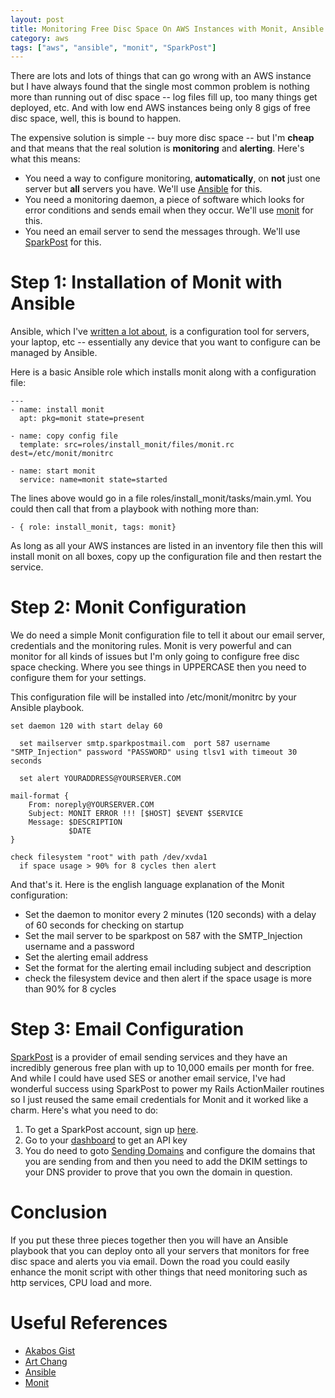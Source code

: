 ```yaml
---
layout: post
title: Monitoring Free Disc Space On AWS Instances with Monit, Ansible and SparkPost
category: aws
tags: ["aws", "ansible", "monit", "SparkPost"]
---
```

There are lots and lots of things that can go wrong with an AWS instance but I have always found that the single most common problem is nothing more than running out of disc space -- log files fill up, too many things get deployed, etc.  And with low end AWS instances being only 8 gigs of free disc space, well, this is bound to happen.

The expensive solution is simple -- buy more disc space -- but I'm **cheap** and that means that the real solution is **monitoring** and **alerting**.  Here's what this means: 

* You need a way to configure monitoring, **automatically**, on **not** just one server but **all** servers you have.  We'll use [Ansible](http://www.ansible.com/) for this.
* You need a monitoring daemon, a piece of software which looks for error conditions and sends email when they occur.  We'll use [monit](https://github.com/arnaudsj/monit) for this.
* You need an email server to send the messages through.  We'll use [SparkPost](http://www.sparkpost.com/) for this.

# Step 1: Installation of Monit with Ansible

Ansible, which I've [written a lot about](http://fuzzyblog.io/blog/category.html#ansible), is a configuration tool for servers, your laptop, etc -- essentially any device that you want to configure can be managed by Ansible.

Here is a basic Ansible role which installs monit along with a configuration file:

    ---
    - name: install monit
      apt: pkg=monit state=present
  
    - name: copy config file
      template: src=roles/install_monit/files/monit.rc dest=/etc/monit/monitrc
  
    - name: start monit
      service: name=monit state=started
    
The lines above would go in a file roles/install_monit/tasks/main.yml.  You could then call that from a playbook with nothing more than:

    - { role: install_monit, tags: monit}
    
As long as all your AWS instances are listed in an inventory file then this will install monit on all boxes, copy up the configuration file and then restart the service.

# Step 2: Monit Configuration

We do need a simple Monit configuration file to tell it about our email server, credentials and the monitoring rules.  Monit is very powerful and can monitor for all kinds of issues but I'm only going to configure free disc space checking.  Where you see things in UPPERCASE then you need to configure them for your settings.

This configuration file will be installed into /etc/monit/monitrc by your Ansible playbook.

    set daemon 120 with start delay 60

      set mailserver smtp.sparkpostmail.com  port 587 username "SMTP_Injection" password "PASSWORD" using tlsv1 with timeout 30 seconds

      set alert YOURADDRESS@YOURSERVER.COM
  
    mail-format {
        From: noreply@YOURSERVER.COM
        Subject: MONIT ERROR !!! [$HOST] $EVENT $SERVICE
        Message: $DESCRIPTION
                 $DATE
    }

    check filesystem "root" with path /dev/xvda1
      if space usage > 90% for 8 cycles then alert
      
And that's it.  Here is the english language explanation of the Monit configuration:

* Set the daemon to monitor every 2 minutes (120 seconds) with a delay of 60 seconds for checking on startup
* Set the mail server to be sparkpost on 587 with the SMTP_Injection username and a password
* Set the alerting email address
* Set the format for the alerting email including subject and description
* check the filesystem device and then alert if the space usage is more than 90% for 8 cycles

# Step 3: Email Configuration

[SparkPost](http://www.sparkpost.com) is a provider of email sending services and they have an incredibly generous free plan with up to 10,000 emails per month for free.  And while I could have used SES or another email service, I've had wonderful success using SparkPost to power my Rails ActionMailer routines so I just reused the same email credentials for Monit and it worked like a charm.  Here's what you need to do:

1.  To get a SparkPost account, sign up [here](https://app.sparkpost.com/account/credentials).
2.  Go to your [dashboard](https://app.sparkpost.com/account/credentials) to get an API key
3.  You do need to goto [Sending Domains](https://app.sparkpost.com/account/sending-domains) and configure the domains that you are sending from and then you need to add the DKIM settings to your DNS provider to prove that you own the domain in question.

# Conclusion

If you put these three pieces together then you will have an Ansible playbook that you can deploy onto all your servers that monitors for free disc space and alerts you via email.  Down the road you could easily enhance the monit script with other things that need monitoring such as http services, CPU load and more.

# Useful References

* [Akabos Gist](https://gist.github.com/akabos/3897117)
* [Art Chang](http://blog.artchang.com/post/37424851210/monitor-memcached-with-monit-and-alert-with-g
)
* [Ansible](http://www.ansible.com/)
* [Monit](https://github.com/arnaudsj/monit)